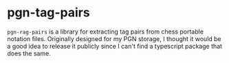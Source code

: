 # pgn-tag-pairs

`pgn-rag-pairs` is a library for extracting tag pairs from chess portable notation files. Originally designed for my PGN storage, I thought it would be a good idea to release it publicly since I can't find a typescript package that does the same.